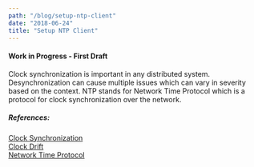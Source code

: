 ```yaml
---
path: "/blog/setup-ntp-client"
date: "2018-06-24"
title: "Setup NTP Client"
---
```


#### Work in Progress - First Draft

Clock synchronization is important in any distributed system. Desynchronization can cause multiple issues which can vary in severity based on the context. NTP stands for Network Time Protocol which is a protocol for clock synchronization over the network.

##### References:
[Clock Synchronization](https://en.wikipedia.org/wiki/Clock_synchronization) \
[Clock Drift](https://en.wikipedia.org/wiki/Clock_drift) \
[Network Time Protocol](https://en.wikipedia.org/wiki/Network_Time_Protocol)